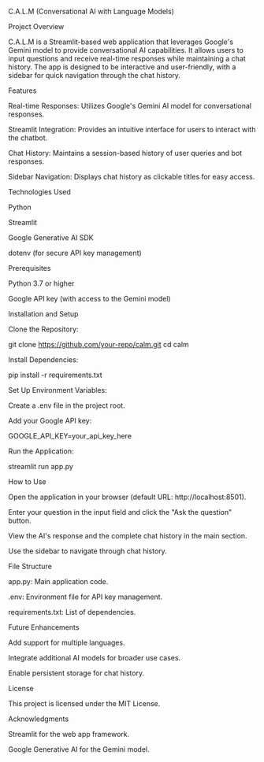 C.A.L.M (Conversational AI with Language Models)

Project Overview

C.A.L.M is a Streamlit-based web application that leverages Google's Gemini model to provide conversational AI capabilities. It allows users to input questions and receive real-time responses while maintaining a chat history. The app is designed to be interactive and user-friendly, with a sidebar for quick navigation through the chat history.

Features

Real-time Responses: Utilizes Google's Gemini AI model for conversational responses.

Streamlit Integration: Provides an intuitive interface for users to interact with the chatbot.

Chat History: Maintains a session-based history of user queries and bot responses.

Sidebar Navigation: Displays chat history as clickable titles for easy access.

Technologies Used

Python

Streamlit

Google Generative AI SDK

dotenv (for secure API key management)

Prerequisites

Python 3.7 or higher

Google API key (with access to the Gemini model)

Installation and Setup

Clone the Repository:

git clone https://github.com/your-repo/calm.git
cd calm

Install Dependencies:

pip install -r requirements.txt

Set Up Environment Variables:

Create a .env file in the project root.

Add your Google API key:

GOOGLE_API_KEY=your_api_key_here

Run the Application:

streamlit run app.py

How to Use

Open the application in your browser (default URL: http://localhost:8501).

Enter your question in the input field and click the "Ask the question" button.

View the AI's response and the complete chat history in the main section.

Use the sidebar to navigate through chat history.

File Structure

app.py: Main application code.

.env: Environment file for API key management.

requirements.txt: List of dependencies.

Future Enhancements

Add support for multiple languages.

Integrate additional AI models for broader use cases.

Enable persistent storage for chat history.

License

This project is licensed under the MIT License.

Acknowledgments

Streamlit for the web app framework.

Google Generative AI for the Gemini model.
